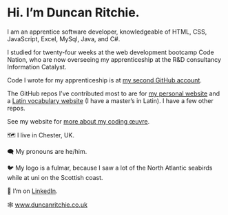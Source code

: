 # Hi. I’m Duncan Ritchie.
I am an apprentice software developer, knowledgeable of HTML, CSS, JavaScript, Excel, MySql, Java, and C#.

I studied for twenty-four weeks at the web development bootcamp Code Nation, who are now overseeing my apprenticeship at the R&D consultancy Information Catalyst.

Code I wrote for my apprenticeship is at [my second GitHub account](https://github.com/DuncanRitchie2).

The GitHub repos I’ve contributed most to are for [my personal website](https://github.com/DuncanRitchie/DuncanRitchie.github.io) and a [Latin vocabulary website](https://github.com/DuncanRitchie/velut) (I have a master’s in Latin). I have a few other repos.

See my website for [more about my coding œuvre](https://www.duncanritchie.co.uk/code.html).

🗺️ I live in Chester, UK.

🗨️ My pronouns are he/him.

🐦 My logo is a fulmar, because I saw a lot of the North Atlantic seabirds while at uni on the Scottish coast.

🔗 I’m on [LinkedIn](https://www.linkedin.com/in/duncan-ritchie-uk).

🕸️ www.duncanritchie.co.uk 
